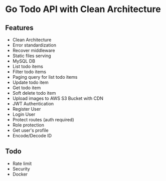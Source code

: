# Go Todo API with Clean Architecture

## Features
- Clean Architecture
- Error standardization
- Recover middleware
- Static files serving
- MySQL DB
- List todo items
- Filter todo items
- Paging query for list todo items
- Update todo item
- Get todo item
- Soft delete todo item
- Upload images to AWS S3 Bucket with CDN
- JWT Authentication
- Register User
- Login User
- Protect routes (auth required)
- Role protection
- Get user's profile
- Encode/Decode ID
## Todo
- Rate limit
- Security
- Docker